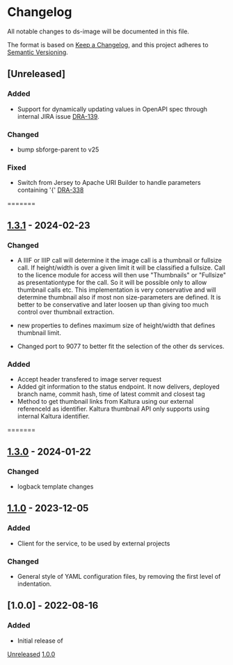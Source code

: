 # Changelog
All notable changes to ds-image will be documented in this file.

The format is based on [Keep a Changelog](https://keepachangelog.com/en/1.0.0/),
and this project adheres to [Semantic Versioning](https://semver.org/spec/v2.0.0.html).

## [Unreleased]

### Added
- Support for dynamically updating values in OpenAPI spec through internal JIRA issue [DRA-139](https://kb-dk.atlassian.net/browse/DRA-139).

### Changed
- bump sbforge-parent to v25

### Fixed
- Switch from Jersey to Apache URI Builder to handle parameters containing '{' [DRA-338](https://kb-dk.atlassian.net/browse/DRA-338)

=======
## [1.3.1](https://github.com/kb-dk/ds-image/releases/tag/ds-image-1.3.1) - 2024-02-23
### Changed

- A IIIF or IIIP  call will determine it the image call is a thumbnail or fullsize call. If height/width is over a given limit it
will be classified a fullsize. Call to the licence module for access will then use "Thumbnails" or "Fullsize" as presentationtype for the call.
So it will be possible only to allow thumbnail calls etc. This implementation is very conservative and will determine thumbnail also if most non size-parameters are defined.  It is better to be conservative and later loosen up than giving too much control over thumbnail extraction.

- new properties to defines maximum size of height/width that defines thumbnail limit.
- Changed port to 9077 to better fit the selection of the other ds services.

### Added
-  Accept header transfered to image server request
-  Added git information to the status endpoint. It now delivers, deployed branch name, commit hash, time of latest commit and closest tag
-  Method to get thumbnail links from Kaltura using our external referenceId as identifier. Kaltura thumbnail API only supports using internal Kaltura identifier.



=======
## [1.3.0](https://github.com/kb-dk/ds-image/releases/tag/ds-image-1.3.0) - 2024-01-22
### Changed 
- logback template changes


## [1.1.0](https://github.com/kb-dk/ds-image/releases/tag/v1.1.0) - 2023-12-05
### Added
- Client for the service, to be used by external projects

### Changed 
- General style of YAML configuration files, by removing the first level of indentation.


## [1.0.0] - 2022-08-16
### Added

- Initial release of <project>


[Unreleased](https://github.com/kb-dk/ds-image/compare/v1.0.0...HEAD)
[1.0.0](https://github.com/kb-dk/ds-image/releases/tag/v1.0.0)
